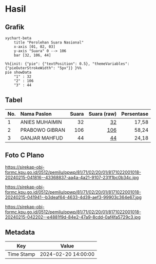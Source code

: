 # Hasil

## Grafik

```mermaid
xychart-beta
    title "Perolehan Suara Nasional"
    x-axis [01, 02, 03]
    y-axis "Suara" 0 --> 106
    bar [32, 106, 44]
```

```mermaid
%%{init: {"pie": {"textPosition": 0.5}, "themeVariables": {"pieOuterStrokeWidth": "5px"}} }%%
pie showData
    "1" : 32
    "2" : 106
    "3" : 44
```

## Tabel

| No. | Nama Paslon    | Suara | Suara (raw) | Persentase |
|:--- |:-------------- | -----:| -----------:| ----------:|
| 1   | ANIES MUHAIMIN | 32    | [32][p-1]   | 17,58      |
| 2   | PRABOWO GIBRAN | 106   | [106][p-2]  | 58,24      |
| 3   | GANJAR MAHFUD  | 44    | [44][p-3]   | 24,18      |


[p-1]: https://github.com/gigit-pemilu/pemilu-2024/blob/main/pilpres/hitung-suara/sub/81-maluku/sub/71-kota-ambon/sub/02-sirimau/sub/2001-hative-kecil/sub/018-tps/sub/paslon-1.txt
[p-2]: https://github.com/gigit-pemilu/pemilu-2024/blob/main/pilpres/hitung-suara/sub/81-maluku/sub/71-kota-ambon/sub/02-sirimau/sub/2001-hative-kecil/sub/018-tps/sub/paslon-2.txt
[p-3]: https://github.com/gigit-pemilu/pemilu-2024/blob/main/pilpres/hitung-suara/sub/81-maluku/sub/71-kota-ambon/sub/02-sirimau/sub/2001-hative-kecil/sub/018-tps/sub/paslon-3.txt

## Foto C Plano

https://sirekap-obj-formc.kpu.go.id/0512/pemilu/ppwp/81/71/02/20/01/8171022001018-20240215-041816--43368837-aa4a-4a21-9107-231f1bc0b34c.jpg

https://sirekap-obj-formc.kpu.go.id/0512/pemilu/ppwp/81/71/02/20/01/8171022001018-20240215-041941--b3deaf64-4633-4d39-aef3-99903c364e67.jpg

https://sirekap-obj-formc.kpu.go.id/0512/pemilu/ppwp/81/71/02/20/01/8171022001018-20240215-042202--e4881f9d-84e2-47a9-8cdd-0af4fa5729c3.jpg


## Metadata

| Key        | Value               |
| ---------- | ------------------- |
| Time Stamp | 2024-02-20 14:00:00 |



